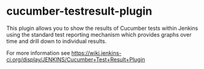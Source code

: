 cucumber-testresult-plugin
==========================

This plugin allows you to show the results of Cucumber tests within Jenkins 
using the standard test reporting mechanism which provides graphs over time and drill down to individual results.

For more information see https://wiki.jenkins-ci.org/display/JENKINS/Cucumber+Test+Result+Plugin
